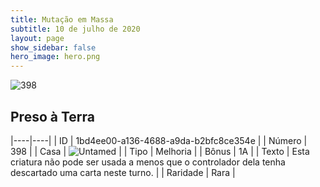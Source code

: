 ```yaml
---
title: Mutação em Massa
subtitle: 10 de julho de 2020
layout: page
show_sidebar: false
hero_image: hero.png
---
```


![398](https://cdn.keyforgegame.com/media/card_front/pt/479_398_3VJV25RP6W3H_pt.png)

## Preso à Terra

|----|----|
| ID | 1bd4ee00-a136-4688-a9da-b2bfc8ce354e |
| Número | 398 |
| Casa | ![Untamed](https://archonarcana.com/images/thumb/b/bd/Untamed.png/22px-Untamed.png "Indomados") |
| Tipo | Melhoria |
| Bônus | 1A |
| Texto | Esta criatura não pode ser usada a menos que o controlador dela tenha descartado uma carta neste turno. |
| Raridade | Rara |
